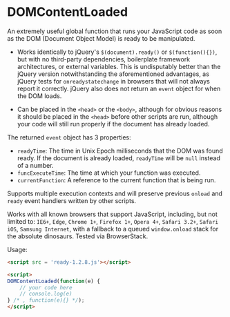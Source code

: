 # DOMContentLoaded
An extremely useful global function that runs your JavaScript code as soon as the DOM (Document Object Model) is ready to be manipulated.

* Works identically to jQuery's `$(document).ready()` or `$(function(){})`, but with no third-party dependencies, boilerplate framework architectures, or external variables. This is undisputably better than the jQuery version notwithstanding the aforementioned advantages, as jQuery tests for `onreadystatechange` in browsers that will not always report it correctly. jQuery also does not return an `event` object for when the DOM loads.

* Can be placed in the `<head>` or the `<body>`, although for obvious reasons it should be placed in the `<head>` before other scripts are run, although your code will still run properly if the document has already loaded.

The returned `event` object has 3 properties:

* `readyTime`: The time in Unix Epoch milliseconds that the DOM was found ready. If the document is already loaded, `readyTime` will be `null` instead of a number.
* `funcExecuteTime`: The time at which your function was executed.
* `currentFunction`: A reference to the current function that is being run.

Supports multiple execution contexts and will preserve previous `onload` and `ready` event handlers written by other scripts.

Works with all known browsers that support JavaScript, including, but not limited to: `IE6+`, `Edge`, `Chrome 1+`, `Firefox 1+`, `Opera 4+`, `Safari 3.2+`, `Safari iOS`, `Samsung Internet`, with a fallback to a queued `window.onload` stack for the absolute dinosaurs. Tested via BrowserStack.

Usage:

```html
<script src = 'ready-1.2.8.js'></script>
```

```html
<script>
DOMContentLoaded(function(e) { 
    // your code here
    // console.log(e) 
} /* , function(e){} */);
</script>
```
